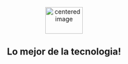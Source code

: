 <html lang="en">
<head>
    <link rel="shortcut icon" href="https://i.imgur.com/m3cODB7.png" type="image/x-icon">
    <meta charset="UTF-8">
    <meta name="viewport" content="width=device-width, initial-scale=1.0">
    <title>Gamers4Gamers</title>
    <link rel="stylesheet" href="./index.css">
</head>
<body>
    <div class="portada">
        <div class="logop" style="text-align: center;">
            <img width="86" height="62"  src="https://i.imgur.com/m3cODB7.png" alt="centered image" loading="lazy">
        </div>
        <div class="text-placeholder-3" style="text-align: center;">
            <h2>Lo mejor de la tecnologia!</h2>
        </div>
    </div>
    
   
</body>
</html>

